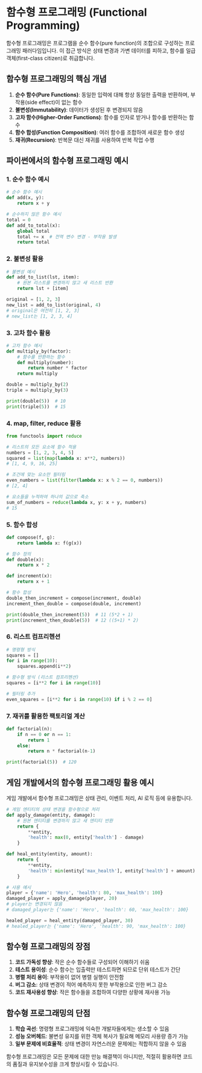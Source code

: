 # 함수형 프로그래밍 (Functional Programming)

함수형 프로그래밍은 프로그램을 순수 함수(pure function)의 조합으로 구성하는 프로그래밍 패러다임입니다. 이 접근 방식은 상태 변경과 가변 데이터를 피하고, 함수를 일급 객체(first-class citizen)로 취급합니다.

## 함수형 프로그래밍의 핵심 개념

1. **순수 함수(Pure Functions)**: 동일한 입력에 대해 항상 동일한 출력을 반환하며, 부작용(side effect)이 없는 함수
2. **불변성(Immutability)**: 데이터가 생성된 후 변경되지 않음
3. **고차 함수(Higher-Order Functions)**: 함수를 인자로 받거나 함수를 반환하는 함수
4. **함수 합성(Function Composition)**: 여러 함수를 조합하여 새로운 함수 생성
5. **재귀(Recursion)**: 반복문 대신 재귀를 사용하여 반복 작업 수행

## 파이썬에서의 함수형 프로그래밍 예시

### 1. 순수 함수 예시

```python
# 순수 함수 예시
def add(x, y):
    return x + y

# 순수하지 않은 함수 예시
total = 0
def add_to_total(x):
    global total
    total += x  # 전역 변수 변경 - 부작용 발생
    return total
```

### 2. 불변성 활용

```python
# 불변성 예시
def add_to_list(lst, item):
    # 원본 리스트를 변경하지 않고 새 리스트 반환
    return lst + [item]

original = [1, 2, 3]
new_list = add_to_list(original, 4)
# original은 여전히 [1, 2, 3]
# new_list는 [1, 2, 3, 4]
```

### 3. 고차 함수 활용

```python
# 고차 함수 예시
def multiply_by(factor):
    # 함수를 반환하는 함수
    def multiply(number):
        return number * factor
    return multiply

double = multiply_by(2)
triple = multiply_by(3)

print(double(5))  # 10
print(triple(5))  # 15
```

### 4. map, filter, reduce 활용

```python
from functools import reduce

# 리스트의 모든 요소에 함수 적용
numbers = [1, 2, 3, 4, 5]
squared = list(map(lambda x: x**2, numbers))
# [1, 4, 9, 16, 25]

# 조건에 맞는 요소만 필터링
even_numbers = list(filter(lambda x: x % 2 == 0, numbers))
# [2, 4]

# 요소들을 누적하여 하나의 값으로 축소
sum_of_numbers = reduce(lambda x, y: x + y, numbers)
# 15
```

### 5. 함수 합성

```python
def compose(f, g):
    return lambda x: f(g(x))

# 함수 정의
def double(x):
    return x * 2

def increment(x):
    return x + 1

# 함수 합성
double_then_increment = compose(increment, double)
increment_then_double = compose(double, increment)

print(double_then_increment(5))  # 11 (5*2 + 1)
print(increment_then_double(5))  # 12 ((5+1) * 2)
```

### 6. 리스트 컴프리헨션

```python
# 명령형 방식
squares = []
for i in range(10):
    squares.append(i**2)

# 함수형 방식 (리스트 컴프리헨션)
squares = [i**2 for i in range(10)]

# 필터링 추가
even_squares = [i**2 for i in range(10) if i % 2 == 0]
```

### 7. 재귀를 활용한 팩토리얼 계산

```python
def factorial(n):
    if n == 0 or n == 1:
        return 1
    else:
        return n * factorial(n-1)

print(factorial(5))  # 120
```

## 게임 개발에서의 함수형 프로그래밍 활용 예시

게임 개발에서 함수형 프로그래밍은 상태 관리, 이벤트 처리, AI 로직 등에 유용합니다.

```python
# 게임 엔티티의 상태 변경을 함수형으로 처리
def apply_damage(entity, damage):
    # 원본 엔티티를 변경하지 않고 새 엔티티 반환
    return {
        **entity,
        'health': max(0, entity['health'] - damage)
    }

def heal_entity(entity, amount):
    return {
        **entity,
        'health': min(entity['max_health'], entity['health'] + amount)
    }

# 사용 예시
player = {'name': 'Hero', 'health': 80, 'max_health': 100}
damaged_player = apply_damage(player, 20)
# player는 변경되지 않음
# damaged_player는 {'name': 'Hero', 'health': 60, 'max_health': 100}

healed_player = heal_entity(damaged_player, 30)
# healed_player는 {'name': 'Hero', 'health': 90, 'max_health': 100}
```

## 함수형 프로그래밍의 장점

1. **코드 가독성 향상**: 작은 순수 함수들로 구성되어 이해하기 쉬움
2. **테스트 용이성**: 순수 함수는 입출력만 테스트하면 되므로 단위 테스트가 간단
3. **병렬 처리 용이**: 부작용이 없어 병렬 실행이 안전함
4. **버그 감소**: 상태 변경이 적어 예측하지 못한 부작용으로 인한 버그 감소
5. **코드 재사용성 향상**: 작은 함수들을 조합하여 다양한 상황에 재사용 가능

## 함수형 프로그래밍의 단점

1. **학습 곡선**: 명령형 프로그래밍에 익숙한 개발자들에게는 생소할 수 있음
2. **성능 오버헤드**: 불변성 유지를 위한 객체 복사가 필요해 메모리 사용량 증가 가능
3. **일부 문제에 비효율적**: 상태 변경이 자연스러운 문제에는 적합하지 않을 수 있음

함수형 프로그래밍은 모든 문제에 대한 만능 해결책이 아니지만, 적절히 활용하면 코드의 품질과 유지보수성을 크게 향상시킬 수 있습니다.
